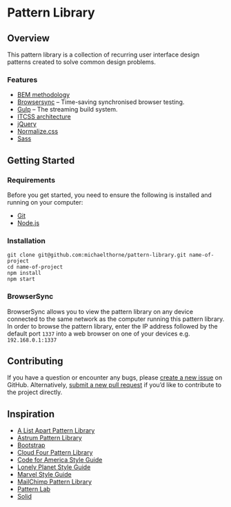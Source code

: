 # Pattern Library

## Overview

This pattern library is a collection of recurring user interface design patterns created to solve common design problems.

### Features

- [BEM methodology](https://en.bem.info/methodology)
- [Browsersync](https://www.browsersync.io) – Time-saving synchronised browser testing.
- [Gulp](http://gulpjs.com) – The streaming build system.
- [ITCSS architecture](http://www.creativebloq.com/web-design/manage-large-scale-web-projects-new-css-architecture-itcss-41514731)
- [jQuery](https://jquery.com)
- [Normalize.css](https://necolas.github.io/normalize.css)
- [Sass](http://sass-lang.com)
 
## Getting Started

### Requirements

Before you get started, you need to ensure the following is installed and running on your computer:

- [Git](http://git-scm.com/downloads)
- [Node.js](https://nodejs.org/en/download)

### Installation

```
git clone git@github.com:michaelthorne/pattern-library.git name-of-project
cd name-of-project
npm install
npm start
```

### BrowserSync

BrowserSync allows you to view the pattern library on any device connected to the same network as the computer running this
pattern library. In order to browse the pattern library, enter the IP address followed by the default port `1337`
into a web browser on one of your devices e.g. `192.168.0.1:1337`

## Contributing

If you have a question or encounter any bugs, please [create a new issue](https://github.com/michaelthorne/pattern-library/issues)
on GitHub. Alternatively, [submit a new pull request](https://github.com/michaelthorne/pattern-library/pull/new/master)
if you’d like to contribute to the project directly.

## Inspiration

- [A List Apart Pattern Library](http://patterns.alistapart.com)
- [Astrum Pattern Library](http://astrum.nodividestudio.com/pattern-library)
- [Bootstrap](http://getbootstrap.com)
- [Cloud Four Pattern Library](http://cloudfour-patterns.netlify.com)
- [Code for America Style Guide](http://style.codeforamerica.org)
- [Lonely Planet Style Guide](http://rizzo.lonelyplanet.com/styleguide)
- [Marvel Style Guide](https://marvelapp.com/styleguide)
- [MailChimp Pattern Library](https://ux.mailchimp.com/patterns)
- [Pattern Lab](http://patternlab.io)
- [Solid](http://solid.buzzfeed.com)
